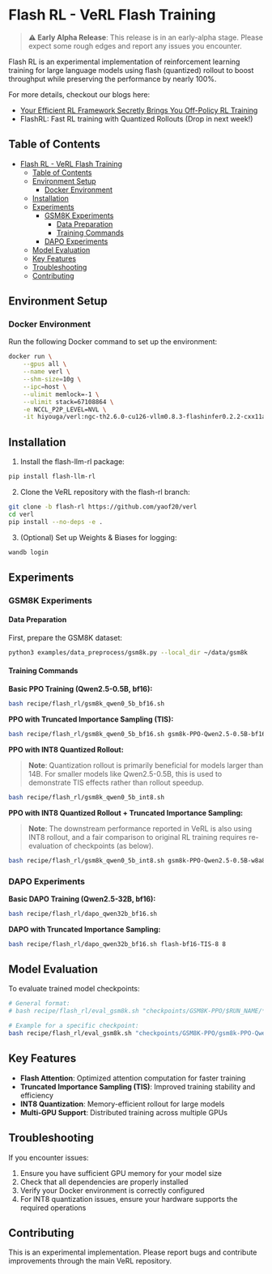 # Flash RL - VeRL Flash Training

> **⚠️ Early Alpha Release**: This release is in an early-alpha stage. Please expect some rough edges and report any issues you encounter.

Flash RL is an experimental implementation of reinforcement learning training for large language models using flash (quantized) rollout to boost throughput while preserving the performance by nearly 100%.

For more details, checkout our blogs here:
- [Your Efficient RL Framework Secretly Brings You Off-Policy RL Training](https://fengyao.notion.site/off-policy-rl)
- FlashRL: Fast RL training with Quantized Rollouts (Drop in next week!)

## Table of Contents

- [Flash RL - VeRL Flash Training](#flash-rl---verl-flash-training)
  - [Table of Contents](#table-of-contents)
  - [Environment Setup](#environment-setup)
    - [Docker Environment](#docker-environment)
  - [Installation](#installation)
  - [Experiments](#experiments)
    - [GSM8K Experiments](#gsm8k-experiments)
      - [Data Preparation](#data-preparation)
      - [Training Commands](#training-commands)
    - [DAPO Experiments](#dapo-experiments)
  - [Model Evaluation](#model-evaluation)
  - [Key Features](#key-features)
  - [Troubleshooting](#troubleshooting)
  - [Contributing](#contributing)

## Environment Setup

### Docker Environment

Run the following Docker command to set up the environment:

```bash
docker run \
    --gpus all \
    --name verl \
    --shm-size=10g \
    --ipc=host \
    --ulimit memlock=-1 \
    --ulimit stack=67108864 \
    -e NCCL_P2P_LEVEL=NVL \
    -it hiyouga/verl:ngc-th2.6.0-cu126-vllm0.8.3-flashinfer0.2.2-cxx11abi0
```

## Installation

1. Install the flash-llm-rl package:
```bash
pip install flash-llm-rl
```

2. Clone the VeRL repository with the flash-rl branch:
```bash
git clone -b flash-rl https://github.com/yaof20/verl
cd verl
pip install --no-deps -e .
```

3. (Optional) Set up Weights & Biases for logging:
```bash
wandb login
```

## Experiments

### GSM8K Experiments

#### Data Preparation

First, prepare the GSM8K dataset:

```bash
python3 examples/data_preprocess/gsm8k.py --local_dir ~/data/gsm8k
```

#### Training Commands

**Basic PPO Training (Qwen2.5-0.5B, bf16):**
```bash
bash recipe/flash_rl/gsm8k_qwen0_5b_bf16.sh
```

**PPO with Truncated Importance Sampling (TIS):**
```bash
bash recipe/flash_rl/gsm8k_qwen0_5b_bf16.sh gsm8k-PPO-Qwen2.5-0.5B-bf16-TIS-2 2
```

**PPO with INT8 Quantized Rollout:**
> **Note**: Quantization rollout is primarily beneficial for models larger than 14B. For smaller models like Qwen2.5-0.5B, this is used to demonstrate TIS effects rather than rollout speedup.

```bash
bash recipe/flash_rl/gsm8k_qwen0_5b_int8.sh
```

**PPO with INT8 Quantized Rollout + Truncated Importance Sampling:**
> **Note**: The downstream performance reported in VeRL is also using INT8 rollout, and a fair comparison to original RL training requires re-evaluation of checkpoints (as below).

```bash
bash recipe/flash_rl/gsm8k_qwen0_5b_int8.sh gsm8k-PPO-Qwen2.5-0.5B-w8a8-TIS-2 2
```

### DAPO Experiments

**Basic DAPO Training (Qwen2.5-32B, bf16):**
```bash
bash recipe/flash_rl/dapo_qwen32b_bf16.sh
```

**DAPO with Truncated Importance Sampling:**
```bash
bash recipe/flash_rl/dapo_qwen32b_bf16.sh flash-bf16-TIS-8 8
```

## Model Evaluation

To evaluate trained model checkpoints:

```bash
# General format:
# bash recipe/flash_rl/eval_gsm8k.sh "checkpoints/GSM8K-PPO/$RUN_NAME/*"

# Example for a specific checkpoint:
bash recipe/flash_rl/eval_gsm8k.sh "checkpoints/GSM8K-PPO/gsm8k-PPO-Qwen2.5-0.5B-w8a8-TIS-2/*"
```

## Key Features

- **Flash Attention**: Optimized attention computation for faster training
- **Truncated Importance Sampling (TIS)**: Improved training stability and efficiency
- **INT8 Quantization**: Memory-efficient rollout for large models
- **Multi-GPU Support**: Distributed training across multiple GPUs

## Troubleshooting

If you encounter issues:

1. Ensure you have sufficient GPU memory for your model size
2. Check that all dependencies are properly installed
3. Verify your Docker environment is correctly configured
4. For INT8 quantization issues, ensure your hardware supports the required operations

## Contributing

This is an experimental implementation. Please report bugs and contribute improvements through the main VeRL repository.
